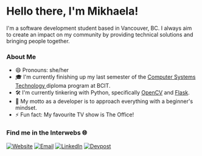 <h1> Hello there, I'm Mikhaela! </h1>

I'm a software development student based in Vancouver, BC. I always aim to create an impact on my community by providing technical solutions and bringing people together.


<h3> About Me </h3>

- 😄  Pronouns: she/her
- 🎓  I'm currently finishing up my last semester of the <a href="https://www.bcit.ca/programs/computer-systems-technology-diploma-full-time-5500dipma/">Computer Systems Technology </a>diploma program at BCIT.
- 🛠️ I'm currently tinkering with Python, specifically 
<a href="https://opencv.org/">OpenCV</a> and 
<a href="https://flask.palletsprojects.com/en/1.1.x/">Flask</a>.
- 🌱 My motto as a developer is to approach everything with a beginner's mindset.
- ⚡ Fun fact: My favourite TV show is The Office!


<h3> Find me in the Interwebs 🌐 </h3>

<p>
  
<a href="https://mlayon.me"><img alt="Website" src="https://img.shields.io/badge/Website-4285F4?style=for-the-badge&logo=chrome&logoColor=white"></a>
<a href="mailto:mikhaelalayon@gmail.com"><img alt="Email" src="https://img.shields.io/badge/Email-D14836?style=for-the-badge&logo=gmail&logoColor=white"></a>
<a href="https://www.linkedin.com/in/mikhaela-layon/"><img alt="LinkedIn" src="https://img.shields.io/badge/LinkedIn-0077B5?style=for-the-badge&logo=linkedin&logoColor=white"></a>
<a href="https://devpost.com/mlayon"><img alt="Devpost" src="https://img.shields.io/badge/Devpost-003E54?style=for-the-badge&logo=devpost&logoColor=white"></a>
</p>
